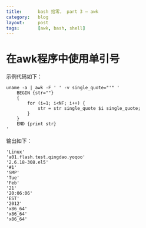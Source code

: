```yaml
---
title:      bash 拾零， part 3 – awk
category:   blog
layout:     post
tags:       [awk, bash, shell]
---
```




# 在awk程序中使用单引号

示例代码如下：

    uname -a | awk -F ' ' -v single_quote="'" '
        BEGIN {str=""} 
        {
            for (i=1; i<NF; i++) { 
                str = str single_quote $i single_quote;
            }
        } 
        END {print str}
    '
    

输出如下：

    'Linux'
    'a01.flash.test.qingdao.yoqoo'
    '2.6.18-308.el5'
    '#1'
    'SMP'
    'Tue'
    'Feb'
    '21'
    '20:06:06'
    'EST'
    '2012'
    'x86_64'
    'x86_64'
    'x86_64'
